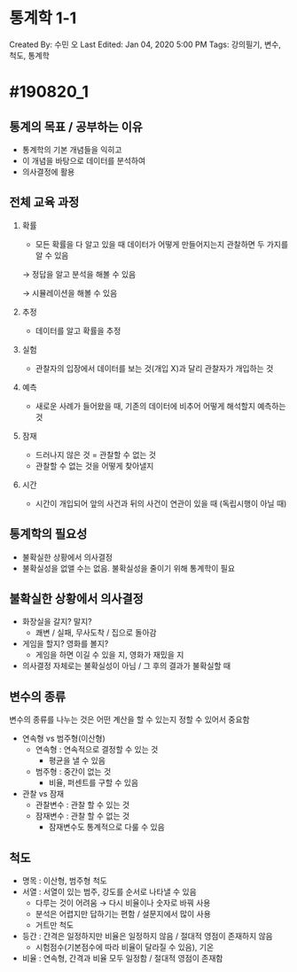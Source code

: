 # 통계학 1-1

Created By: 수민 오
Last Edited: Jan 04, 2020 5:00 PM
Tags: 강의필기, 변수, 척도, 통계학

# #190820_1

## 통계의 목표 / 공부하는 이유

- 통계학의 기본 개념들을 익히고
- 이 개념을 바탕으로 데이터를 분석하여
- 의사결정에 활용

## 전체 교육 과정

1. 확률
    - 모든 확률을 다 알고 있을 때 데이터가 어떻게 만들어지는지 관찰하면 두 가지를 알 수 있음

    → 정답을 알고 분석을 해볼 수 있음

    → 시뮬레이션을 해볼 수 있음

2. 추정
    - 데이터를 알고 확률을 추정
3. 실험
    - 관찰자의 입장에서 데이터를 보는 것(개입 X)과 달리 관찰자가 개입하는 것
4. 예측
    - 새로운 사례가 들어왔을 때, 기존의 데이터에 비추어 어떻게 해석할지 예측하는 것
5. 잠재
    - 드러나지 않은 것 = 관찰할 수 없는 것
    - 관찰할 수 없는 것을 어떻게 찾아낼지
6. 시간
    - 시간이 개입되어 앞의 사건과 뒤의 사건이 연관이 있을 때 (독립시행이 아닐 때)

## 통계학의 필요성

- 불확실한 상황에서 의사결정
- 불확실성을 없앨 수는 없음. 불확실성을 줄이기 위해 통계학이 필요

## 불확실한 상황에서 의사결정

- 화장실을 갈지? 말지?
    - 쾌변 / 실패, 무사도착 / 집으로 돌아감
- 게임을 할지? 영화를 볼지?
    - 게임을 하면 이길 수 있을 지, 영화가 재밌을 지
- 의사결정 자체로는 불확실성이 아님 / 그 후의 결과가 불확실할 때

## 변수의 종류

변수의 종류를 나누는 것은 어떤 계산을 할 수 있는지 정할 수 있어서 중요함

- 연속형 vs 범주형(이산형)
    - 연속형 : 연속적으로 결정할 수 있는 것
        - 평균을 낼 수 있음
    - 범주형 : 중간이 없는 것
        - 비율, 퍼센트를 구할 수 있음
- 관찰 vs 잠재
    - 관찰변수 : 관찰 할 수 있는 것
    - 잠재변수 : 관찰 할 수 없는 것
        - 잠재변수도 통계적으로 다룰 수 있음

## 척도

- 명목 : 이산형, 범주형 척도
- 서열 : 서열이 있는 범주, 강도를 순서로 나타낼 수 있음
    - 다루는 것이 어려움 → 다시 비율이나 숫자로 바꿔 사용
    - 분석은 어렵지만 답하기는 편함 / 설문지에서 많이 사용
    - 거트만 척도
- 등간 : 간격은 일정하지만 비율은 일정하지 않음 / 절대적 영점이 존재하지 않음
    - 시험점수(기본점수에 따라 비율이 달라질 수 있음), 기온
- 비율 : 연속형, 간격과 비율 모두 일정함 / 절대적 영점이 존재함